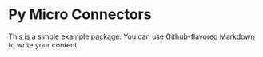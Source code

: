 # Py Micro Connectors

This is a simple example package. You can use
[Github-flavored Markdown](https://guides.github.com/features/mastering-markdown/)
to write your content.